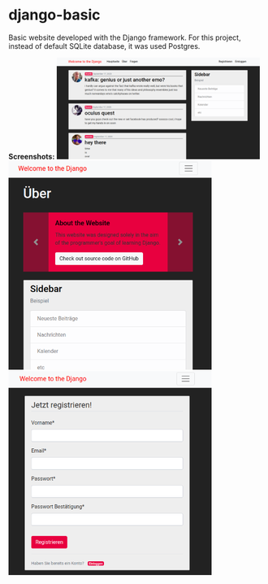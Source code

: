 # django-basic
Basic website developed with the Django framework. For this project, instead of default SQLite database, it was used Postgres.

**Screenshots:**
<img src="./media/screenshots/screen1.png" width="400px" />
<img src="./media/screenshots/screen2.png" width="400px" />
<img src="./media/screenshots/screen3.png" width="400px" />
